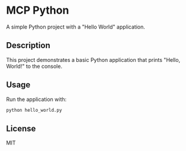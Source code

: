 # MCP Python

A simple Python project with a "Hello World" application.

## Description

This project demonstrates a basic Python application that prints "Hello, World!" to the console.

## Usage

Run the application with:

```bash
python hello_world.py
```

## License

MIT
